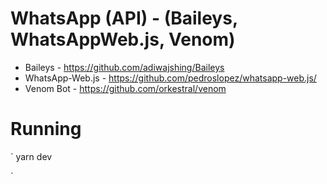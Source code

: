 # WhatsApp (API) - (Baileys, WhatsAppWeb.js, Venom)

- Baileys - https://github.com/adiwajshing/Baileys
- WhatsApp-Web.js - https://github.com/pedroslopez/whatsapp-web.js/
- Venom Bot - https://github.com/orkestral/venom

# Running

`
yarn dev

`
